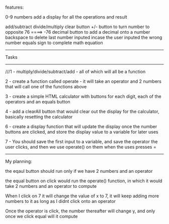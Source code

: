 features:

0-9 numbers
add a display for all the operations and result

add/subtract
divide/multiply
clear button
+/- button to turn number to opposite 76 ====> -76
decimal button to add a decimal onto a number
backspace to delete last number inputed incase the user inputed the wrong number
equals sign to complete math equation

______________________________________________________________________________________________________________________________________________________________

Tasks
______________________________________________________________________________________________________________________________________________________________

///1 - multiply/divide/subtract/add - all of which will all be a function

2 - create a function called operate - it will take an operator and 2 numbers that will call one of the functions above

3 - create a simple HTML calculator with buttons for each digit, each of the operators and an equals button

4 - add a clearAll button that would clear out the display for the calculator, basically resetting the calculator

6 - create a display function that will update the display once the number buttons are clicked, and store the display value to a variable for later uses

7 - You should save the first input to a variable, and save the operator the user clicks, and then we use operate() on them when the uses presses =


_____________________________________________________________________________________________________________
My planning:

the eqaul button should run only if we have 2 numbers and an operator

the equal button on click would run the operate() function, in which it would take 2 numbers and an operator to compute



When I click on 7 it will change the value of x to 7, it will keep adding more numbers to it as long as I didnt click onto an operator

Once the operator is click, the number thereafter will change y, and only once we click equal will it compute